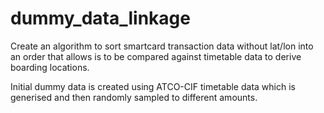 # dummy_data_linkage

Create an algorithm to sort smartcard transaction data without lat/lon into an order that allows is to be compared against timetable data to derive boarding locations.

Initial dummy data is created using ATCO-CIF timetable data which is generised and then randomly sampled to different amounts.
